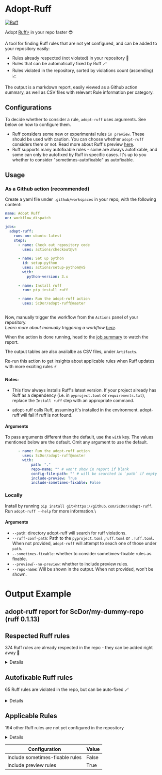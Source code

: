 # Adopt-Ruff
[![Ruff](https://img.shields.io/endpoint?url=https://raw.githubusercontent.com/astral-sh/ruff/main/assets/badge/v2.json)](https://github.com/astral-sh/ruff)

Adopt [Ruff⚡](https://ruff.rs) in your repo faster 😎

A tool for finding Ruff rules that are not yet configured, and can be added to your repository easily: 

- Rules already respected (not violated) in your repository 💪
- Rules that can be automatically fixed by Ruff 🪄
- Rules violated in the repository, sorted by violations count (ascending) 📈

The output is a markdown report, easily viewed as a Github action summary, as well as CSV files with relevant Rule information per category. 


## Configurations
To decide whether to consider a rule, `adopt-ruff` uses arguments. See below on how to configure them. 

- Ruff considers some new or experimental rules `in preview`. These should be used with caution. You can choose whether `adopt-ruff` considers them or not. Read more about Ruff's preview [here](https://docs.astral.sh/ruff/preview/).
- Ruff supports many autofixable rules - some are always autofixable, and some can only be autofixed by Ruff in specific cases. It's up to you whether to consider "sometimes-autofixable" as autofixable. 

## Usage

### As a Github action (recommended)
Create a yaml file under `.github/workspaces` in your repo, with the following content:

```yaml
name: Adopt Ruff
on: workflow_dispatch

jobs:
  adopt-ruff:
    runs-on: ubuntu-latest
    steps:
      - name: Check out repository code
        uses: actions/checkout@v4
      
      - name: Set up python
        id: setup-python
        uses: actions/setup-python@v5
        with: 
          python-version: 3.x
  
      - name: Install ruff 
        run: pip install ruff

      - name: Run the adopt-ruff action
        uses: ScDor/adopt-ruff@master
         
```
Now, manually trigger the workflow from the `Actions` panel of your repository.\
 _Learn more about manually triggering a workflow [here](https://docs.github.com/en/actions/using-workflows/manually-running-a-workflow)._

When the action is done running, head to the [job summary](https://github.blog/wp-content/uploads/2022/05/newjobsummary.png) to watch the report. 

The output tables are also availalbe as CSV files, under `Artifacts`.

Re-run this action to get insights about applicable rules when Ruff updates with more exciting rules ⚡

#### Notes:
- This flow always installs Ruff's latest version. If your project already has Ruff as a dependency (i.e. in `pyproject.toml` or `requirements.txt`), replace the `Install ruff` step with an appropriate command. 

- adopt-ruff calls Ruff, assuming it's installed in the environment. adopt-ruff will fail if ruff is not found. 


#### Arguments
To pass arguments different than the default, use the `with` key. The values mentioned below are the default. Omit any argument to use the default.

```yaml
      - name: Run the adopt-ruff action
        uses: ScDor/adopt-ruff@master
        with:
            path: "."
            repo-name: "" # won't show in report if blank
            config-file-path: "" # will be searched in `path` if empty
            include-preview: True
            include-sometimes-fixable: False
```

### Locally
Install by running `pip install git+https://github.com/ScDor/adopt-ruff`.\
Run `adopt-ruff --help` for more information.\


#### Arguments
- `--path`: directory adopt-ruff will search for ruff violations.
- `--ruff-conf-path`: Path to the `pyproject.toml` ,`ruff.toml` or `.ruff.toml`. When not provided, `adopt-ruff` will attempt to seach one of those under `path`. 
- `--sometimes-fixable`: whether to consider sometimes-fixable rules as fixable.
- `--preview`/`--no-preview`: whether to include preview rules.
- `--repo-name`: Will be shown in the output. When not provided, won't be shown.


# Output Example
## adopt-ruff report for ScDor/my-dummy-repo (ruff 0.1.13)

## Respected Ruff rules
  
374 Ruff rules are already respected in the repo - they can be added right away 🚀  
<details>
<summary>Details</summary>

| Code     | Name                                         | Fixable   | Preview   | Linter                     |
|----------|----------------------------------------------|-----------|-----------|----------------------------|
| A003     | builtin-attribute-shadowing                  | No        | False     | flake8-builtins            |
| AIR001   | airflow-variable-name-task-id-mismatch       | No        | False     | Airflow                    |
| ASYNC100 | blocking-http-call-in-async-function         | No        | False     | flake8-async               |
| ASYNC101 | open-sleep-or-subprocess-in-async-function   | No        | False     | Perflint                   |
| PERF403  | manual-dict-comprehension                    | No        | True      | Perflint                   |

(table truncated for example purposes)

</details>

## Autofixable Ruff rules
  
65 Ruff rules are violated in the repo, but can be auto-fixed 🪄  
<details>
<summary>Details</summary>

| Code    | Name                                              | Fixable   | Preview   | Linter                |
|---------|---------------------------------------------------|-----------|-----------|-----------------------|
| B010    | set-attr-with-constant                            | Always    | False     | flake8-bugbear        |
| B011    | assert-false                                      | Always    | False     | flake8-bugbear        |
| C401    | unnecessary-generator-set                         | Always    | False     | flake8-comprehensions |

(table truncated for example purposes)

</details>

## Applicable Rules
  
194 other Ruff rules are not yet configured in the repository  
<details>
<summary>Details</summary>

| Code    | Name                                             | Fixable   | Preview   | Linter                     |   Violations |
|---------|--------------------------------------------------|-----------|-----------|----------------------------|--------------|
| PLW0127 | self-assigning-variable                          | No        | False     | Pylint                     |            1 |
| RUF009  | function-call-in-dataclass-default-argument      | No        | False     | Ruff-specific rules        |            1 |
| S314    | suspicious-xml-element-tree-usage                | No        | False     | flake8-bandit              |            1 |
| B005    | strip-with-multi-characters                      | No        | False     | flake8-bugbear             |            1 |
| PTH116  | os-stat                                          | No        | False     | flake8-use-pathlib         |            6 |
| N803    | invalid-argument-name                            | No        | False     | pep8-naming                |            6 |
| UP032   | f-string                                         | Sometimes | False     | pyupgrade                  |            6 |
| B019    | cached-instance-method                           | No        | False     | flake8-bugbear             |            7 |
| B017    | assert-raises-exception                          | No        | False     | flake8-bugbear             |            8 |
| TCH002  | typing-only-third-party-import                   | Sometimes | False     | flake8-type-checking       |            8 |
| PLW1508 | invalid-envvar-default                           | No        | False     | Pylint                     |            9 |
| S607    | start-process-with-partial-path                  | No        | False     | flake8-bandit              |            9 |
| DTZ007  | call-datetime-strptime-without-zone              | No        | False     | flake8-datetimez           |           10 |
| D205    | blank-line-after-summary                         | Sometimes | False     | pydocstyle                 |         2860 |

(table truncated for example purposes)

</details>
  
| Configuration                   | Value   |
|---------------------------------|---------|
| Include sometimes-fixable rules | False   |
| Include preview rules           | True    |
